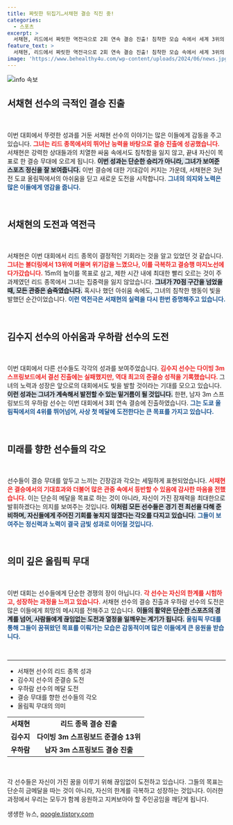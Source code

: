 ```yaml
---
title: 짜릿한 뒤집기…서채현 결승 직진 중!
categories:
  - 스포츠
excerpt: >
  서채현, 리드에서 짜릿한 역전극으로 2회 연속 결승 진출! 침착한 모습 속에서 세계 3위의 위용을 뽐내며 인상 깊은 등반을 펼쳤습니다. 결승 무대에서 메달의 꿈을 향한 그의 도전이 기대됩니다.
feature_text: >
  서채현, 리드에서 짜릿한 역전극으로 2회 연속 결승 진출! 침착한 모습 속에서 세계 3위의 위용을 뽐내며 인상 깊은 등반을 펼쳤습니다. 결승 무대에서 메달의 꿈을 향한 그의 도전이 기대됩니다.
image: 'https://www.behealthy4u.com/wp-content/uploads/2024/06/news.jpg'
---
```


<p><img src="https://www.behealthy4u.com/wp-content/uploads/2024/06/news.jpg" alt="info 속보" /></p>

<h2 data-ke-size="size26">서채현 선수의 극적인 결승 진출</h2>

<p data-ke-size="size16">&nbsp;</p>

<p>이번 대회에서 뚜렷한 성과를 거둔 서채현 선수의 이야기는 많은 이들에게 감동을 주고 있습니다. <b><span style="color: #ee2323;">그녀는 리드 종목에서의 뛰어난 능력을 바탕으로 결승 진출에 성공했습니다.</span></b> 서채현은 강력한 상대들과의 치열한 싸움 속에서도 침착함을 잃지 않고, 끝내 자신이 목표로 한 결승 무대에 오르게 됩니다. <b><span style="background-color: #21538527;">이번 성과는 단순한 승리가 아니라, 그녀가 보여준 스포츠 정신을 잘 보여줍니다.</span></b> 이번 결승에 대한 기대감이 커지는 가운데, 서채현은 3년 전 도쿄 올림픽에서의 아쉬움을 딛고 새로운 도전을 시작합니다. <b><span style="color: #1a5490;">그녀의 의지와 노력은 많은 이들에게 영감을 줍니다.</span></b></p>

<p data-ke-size="size16">&nbsp;</p>

<h2 data-ke-size="size26">서채현의 도전과 역전극</h2>

<p data-ke-size="size16">&nbsp;</p>

<p>서채현은 이번 대회에서 리드 종목이 결정적인 기회라는 것을 알고 있었던 것 같습니다. <b><span style="color: #ee2323;">그녀는 볼더링에서 13위에 머물며 위기감을 느꼈으나, 이를 극복하고 결승행 마지노선에 다가갔습니다.</span></b> 15m의 높이를 목표로 삼고, 제한 시간 내에 최대한 빨리 오르는 것이 주 과제였던 리드 종목에서 그녀는 집중력을 잃지 않았습니다. <b><span style="background-color: #21538527;">그녀가 70점 구간을 넘었을 때, 모든 관중은 숨죽였습니다.</span></b> 혹시나 했던 아쉬움 속에도, 그녀의 침착한 행동이 빛을 발했던 순간이었습니다. <b><span style="color: #1a5490;">이런 역전극은 서채현의 실력을 다시 한번 증명해주고 있습니다.</span></b></p>

<p data-ke-size="size16">&nbsp;</p>

<h2 data-ke-size="size26">김수지 선수의 아쉬움과 우하람 선수의 도전</h2>

<p data-ke-size="size16">&nbsp;</p>

<p>이번 대회에서 다른 선수들도 각각의 성과를 보여주었습니다. <b><span style="color: #ee2323;">김수지 선수는 다이빙 3m 스프링보드에서 결선 진출에는 실패했지만, 역대 최고의 준결승 성적을 기록했습니다. </span></b> 그녀의 노력과 성장은 앞으로의 대회에서도 빛을 발할 것이라는 기대를 모으고 있습니다. <b><span style="background-color: #21538527;">이런 성과는 그녀가 계속해서 발전할 수 있는 밑거름이 될 것입니다.</span></b> 한편, 남자 3m 스프링보드의 우하람 선수는 이번 대회에서 3회 연속 결승에 진출하였습니다. <b><span style="color: #1a5490;">그는 도쿄 올림픽에서의 4위를 뛰어넘어, 사상 첫 메달에 도전한다는 큰 목표를 가지고 있습니다.</span></b></p>

<p data-ke-size="size16">&nbsp;</p>

<h2 data-ke-size="size26">미래를 향한 선수들의 각오</h2>

<p data-ke-size="size16">&nbsp;</p>

<p>선수들이 결승 무대를 앞두고 느끼는 긴장감과 각오는 세밀하게 표현되었습니다. <b><span style="color: #ee2323;">서채현은 결승에서의 기대효과와 더불어 많은 관중 속에서 등반할 수 있음에 감사한 마음을 전했습니다.</span></b> 이는 단순히 메달을 목표로 하는 것이 아니라, 자신이 가진 잠재력을 최대한으로 발휘하겠다는 의지를 보여주는 것입니다. <b><span style="background-color: #21538527;">이처럼 모든 선수들은 경기 전 최선을 다해 준비하며, 자신들에게 주어진 기회를 놓치지 않겠다는 각오를 다지고 있습니다.</span></b> <b><span style="color: #1a5490;">그들이 보여주는 정신력과 노력이 결국 금빛 성과로 이어질 것입니다.</span></b></p>

<p data-ke-size="size16">&nbsp;</p>

<h2 data-ke-size="size26">의미 깊은 올림픽 무대</h2>

<p data-ke-size="size16">&nbsp;</p>

<p>이번 대회는 선수들에게 단순한 경쟁의 장이 아닙니다. <b><span style="color: #ee2323;">각 선수는 자신의 한계를 시험하고, 성장하는 과정을 느끼고 있습니다.</span></b> 서채현 선수의 결승 진출과 우하람 선수의 도전은 많은 이들에게 희망의 메시지를 전해주고 있습니다. <b><span style="background-color: #21538527;">이들의 활약은 단순한 스포츠의 경계를 넘어, 사람들에게 끊임없는 도전과 열정을 일깨우는 계기가 됩니다.</span></b> <b><span style="color: #1a5490;">올림픽 무대를 통해 그들이 꿈꿔왔던 목표를 이뤄가는 모습은 감동적이며 많은 이들에게 큰 응원을 받습니다.</span></b></p>

<p data-ke-size="size16">&nbsp;</p>

<hr>

<ul>
    <li>서채현 선수의 리드 종목 성과</li>
    <li>김수지 선수의 준결승 도전</li>
    <li>우하람 선수의 메달 도전</li>
    <li>결승 무대를 향한 선수들의 각오</li>
    <li>올림픽 무대의 의미</li>
</ul>

<table style="width:100%;">
    <tr>
        <td style="text-align: center; height: 17px;"><b>서채현</b></td>
        <td style="text-align: center; height: 17px;"><b>리드 종목 결승 진출</b></td>
    </tr>
    <tr>
        <td style="text-align: center; height: 17px;"><b>김수지</b></td>
        <td style="text-align: center; height: 17px;"><b>다이빙 3m 스프링보드 준결승 13위</b></td>
    </tr>
    <tr>
        <td style="text-align: center; height: 17px;"><b>우하람</b></td>
        <td style="text-align: center; height: 17px;"><b>남자 3m 스프링보드 결승 진출</b></td>
    </tr>
</table>

<p data-ke-size="size16">&nbsp;</p> 

<p>각 선수들은 자신이 가진 꿈을 이루기 위해 끊임없이 도전하고 있습니다. 그들의 목표는 단순히 금메달을 따는 것이 아니라, 자신의 한계를 극복하고 성장하는 것입니다. 이러한 과정에서 우리는 모두가 함께 응원하고 지켜보아야 할 주인공임을 깨닫게 됩니다.</p>
생생한 뉴스, <a href="https://qoogle.tistory.com" rel="dofollow">qoogle.tistory.com</a>


